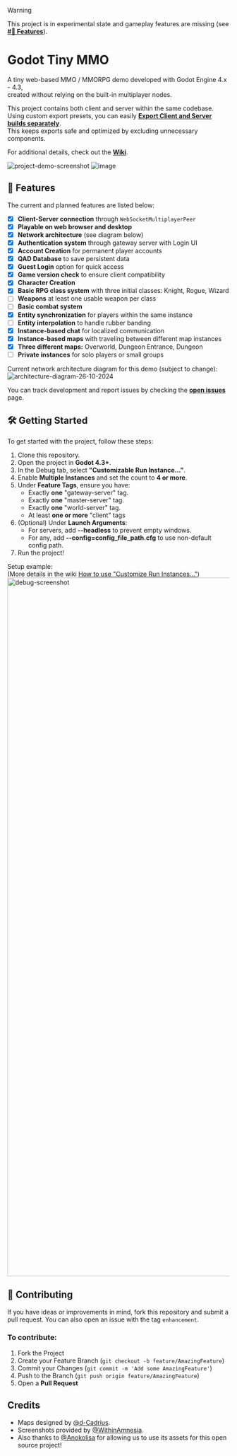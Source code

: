 > [!WARNING]  
> This project is in experimental state and gameplay features are missing (see [**#🚀 Features**](#-features)).  

# Godot Tiny MMO

A tiny web-based MMO / MMORPG demo developed with Godot Engine 4.x - 4.3,  
created without relying on the built-in multiplayer nodes.  

This project contains both client and server within the same codebase.  
Using custom export presets, you can easily [**Export Client and Server builds separately**](https://github.com/SlayHorizon/godot-tiny-mmo-demo/wiki/Exporting-the-project).  
This keeps exports safe and optimized by excluding unnecessary components.    

For additional details, check out the [**Wiki**](https://github.com/SlayHorizon/godot-tiny-mmo-demo/wiki).  

![project-demo-screenshot](https://github.com/user-attachments/assets/ca606976-fd9d-4a92-a679-1f65cb80513a)
![image](https://github.com/user-attachments/assets/7e21a7e5-4c72-4871-b0cf-6d94f8931bf7)


## 🚀 Features

The current and planned features are listed below:

- [X] **Client-Server connection** through `WebSocketMultiplayerPeer`
- [x] **Playable on web browser and desktop**
- [x] **Network architecture** (see diagram below)
- [X] **Authentication system** through gateway server with Login UI
- [x] **Account Creation** for permanent player accounts
- [x] **QAD Database** to save persistent data
- [x] **Guest Login** option for quick access
- [x] **Game version check** to ensure client compatibility
- [x] **Character Creation**
- [x] **Basic RPG class system** with three initial classes: Knight, Rogue, Wizard
- [ ] **Weapons** at least one usable weapon per class
- [ ] **Basic combat system**
- [X] **Entity synchronization** for players within the same instance
- [ ] **Entity interpolation** to handle rubber banding
- [x] **Instance-based chat** for localized communication
- [X] **Instance-based maps** with traveling between different map instances
- [x] **Three different maps:** Overworld, Dungeon Entrance, Dungeon
- [ ] **Private instances** for solo players or small groups

Current network architecture diagram for this demo (subject to change):  
![architecture-diagram-26-10-2024](https://github.com/user-attachments/assets/78b1cce2-b070-4544-8ecd-59784743c7a0)


You can track development and report issues by checking the [**open issues**](https://github.com/SlayHorizon/godot-tiny-mmo-template/issues) page.

## 🛠️ Getting Started

To get started with the project, follow these steps:
1. Clone this repository.
2. Open the project in **Godot 4.3+**.
3. In the Debug tab, select **"Customizable Run Instance..."**.
4. Enable **Multiple Instances** and set the count to **4 or more**.
5. Under **Feature Tags**, ensure you have:
   - Exactly **one** "gateway-server" tag.
   - Exactly **one** "master-server" tag.
   - Exactly **one** "world-server" tag.
   - At least **one or more** "client" tags
6. (Optional) Under **Launch Arguments**:
   - For servers, add **--headless** to prevent empty windows.
   - For any, add **--config=config_file_path.cfg** to use non-default config path. 
7. Run the project!

Setup example:  
(More details in the wiki [How to use "Customize Run Instances..."](https://github.com/SlayHorizon/godot-tiny-mmo/wiki/How-to-use-%22Customize-Run-Instances...%22#customize-run-instances))
<img width="1580" alt="debug-screenshot" src="https://github.com/user-attachments/assets/cff4dd67-00f2-4dda-986f-7f0bec0a695e">
  

## 🤝 Contributing

If you have ideas or improvements in mind, fork this repository and submit a pull request. You can also open an issue with the tag `enhancement`.

### To contribute:
1. Fork the Project
2. Create your Feature Branch (`git checkout -b feature/AmazingFeature`)
3. Commit your Changes (`git commit -m 'Add some AmazingFeature'`)
4. Push to the Branch (`git push origin feature/AmazingFeature`)
5. Open a **Pull Request**

## Credits
- Maps designed by [@d-Cadrius](https://github.com/d-Cadrius).
- Screenshots provided by [@WithinAmnesia](https://github.com/WithinAmnesia).  
- Also thanks to [@Anokolisa](https://anokolisa.itch.io/dungeon-crawler-pixel-art-asset-pack) for allowing us to use its assets for this open source project!
